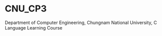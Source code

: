 # CNU_CP3
Department of Computer Engineering, Chungnam National University, C Language Learning Course
